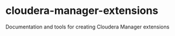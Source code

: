 cloudera-manager-extensions
===========================

Documentation and tools for creating Cloudera Manager extensions